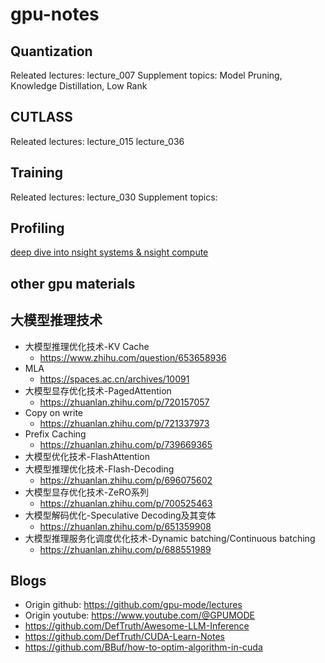 # gpu-notes
## Quantization
Releated lectures: lecture_007
Supplement topics: Model Pruning, Knowledge Distillation, Low Rank 

## CUTLASS
Releated lectures: lecture_015 lecture_036

## Training
Releated lectures: lecture_030
Supplement topics: 

## Profiling
[deep dive into nsight systems & nsight compute](https://www.bilibili.com/video/BV13w411o7cu/?vd_source=0dbf2127104db17df5c266d1153eab03)

## other gpu materials

## 大模型推理技术
+ 大模型推理优化技术-KV Cache
  + https://www.zhihu.com/question/653658936
+ MLA
  + https://spaces.ac.cn/archives/10091
+ 大模型显存优化技术-PagedAttention
  + https://zhuanlan.zhihu.com/p/720157057
+ Copy on write
  + https://zhuanlan.zhihu.com/p/721337973
+ Prefix Caching
  + https://zhuanlan.zhihu.com/p/739669365
+ 大模型优化技术-FlashAttention
+ 大模型推理优化技术-Flash-Decoding
  + https://zhuanlan.zhihu.com/p/696075602
+ 大模型显存优化技术-ZeRO系列
  + https://zhuanlan.zhihu.com/p/700525463
+ 大模型解码优化-Speculative Decoding及其变体
  + https://zhuanlan.zhihu.com/p/651359908
+ 大模型推理服务化调度优化技术-Dynamic batching/Continuous batching
  + https://zhuanlan.zhihu.com/p/688551989

## Blogs
+ Origin github: https://github.com/gpu-mode/lectures
+ Origin youtube: https://www.youtube.com/@GPUMODE
+ https://github.com/DefTruth/Awesome-LLM-Inference
+ https://github.com/DefTruth/CUDA-Learn-Notes
+ https://github.com/BBuf/how-to-optim-algorithm-in-cuda
